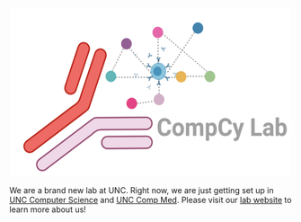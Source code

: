 

<center><img src="/CompCyPng.png" alt="grad1" width="500" height="300"></center> 


We are a brand new lab at UNC. Right now, we are just getting set up in <a href="https://cs.unc.edu/"> UNC Computer Science</a> and <a href="https://www.med.unc.edu/compmed/"> UNC Comp Med</a>. Please visit our <a href="https://compcylab.squarespace.com/"> lab website</a> to learn more about us! 
